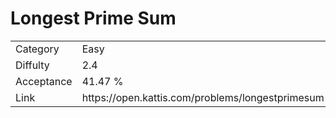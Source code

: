 # Longest Prime Sum

<table>
    <tr>
        <td>Category</td>
        <td>Easy</td>
    </tr>
    <tr>
        <td>Diffulty</td>
        <td>2.4</td>
    </tr>
    <tr>
        <td>Acceptance</td>
        <td>41.47 %</td>
    </tr>
    <tr>
        <td>Link</td>
        <td>https://open.kattis.com/problems/longestprimesum</td>
    </tr>
</table>